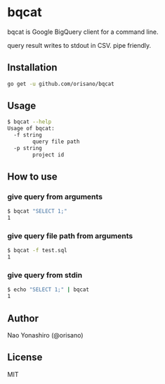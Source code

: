 # bqcat
bqcat is Google BigQuery client for a command line.

query result writes to stdout in CSV. pipe friendly.

## Installation
```bash
go get -u github.com/orisano/bqcat
```

## Usage
```bash
$ bqcat --help
Usage of bqcat:
  -f string
        query file path
  -p string
        project id
```

## How to use
### give query from arguments
```bash
$ bqcat "SELECT 1;"
1
```
### give query file path from arguments
```bash
$ bqcat -f test.sql
1
```

### give query from stdin
```bash
$ echo "SELECT 1;" | bqcat
1
```

## Author
Nao Yonashiro (@orisano)

## License
MIT
